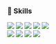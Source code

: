 
<p align="center">
   <h3>🎯 Skills </h3>
   <div>
      <!-- plastic, flat, flat-square, for-the-badge, social -->
      <img src="https://img.shields.io/badge/Javascript-F7DF1E?style=for-the-badge&logo=Javascript&logoColor=white"/>
      <img src="https://img.shields.io/badge/jQuery-0769AD?style=for-the-badge&logo=jQuery&logoColor=white"/>
      <img src="https://img.shields.io/badge/HTML-E34F26?style=for-the-badge&logo=HTML5&logoColor=white"/>
      <img src="https://img.shields.io/badge/CSS-1572B6?style=for-the-badge&logo=CSS3&logoColor=white"/>
      <img src="https://img.shields.io/badge/Scss-CC6699?style=for-the-badge&logo=Sass&logoColor=white"/>
   </div>
   
   <div>
      <img src="https://img.shields.io/badge/Vue2-4FC08D?style=for-the-badge&logo=Vue.js&logoColor=white"/>
      <img src="https://img.shields.io/badge/Vue3-4FC08D?style=for-the-badge&logo=Vue.js&logoColor=white"/>
      <img src="https://img.shields.io/badge/React-61DAFB?style=for-the-badge&logo=React&logoColor=white"/>
      <img src="https://img.shields.io/badge/Typescript-3178C6?style=for-the-badge&logo=Typescript&logoColor=white"/>
   </div>
<div>


<div align="center">
   
</div>
